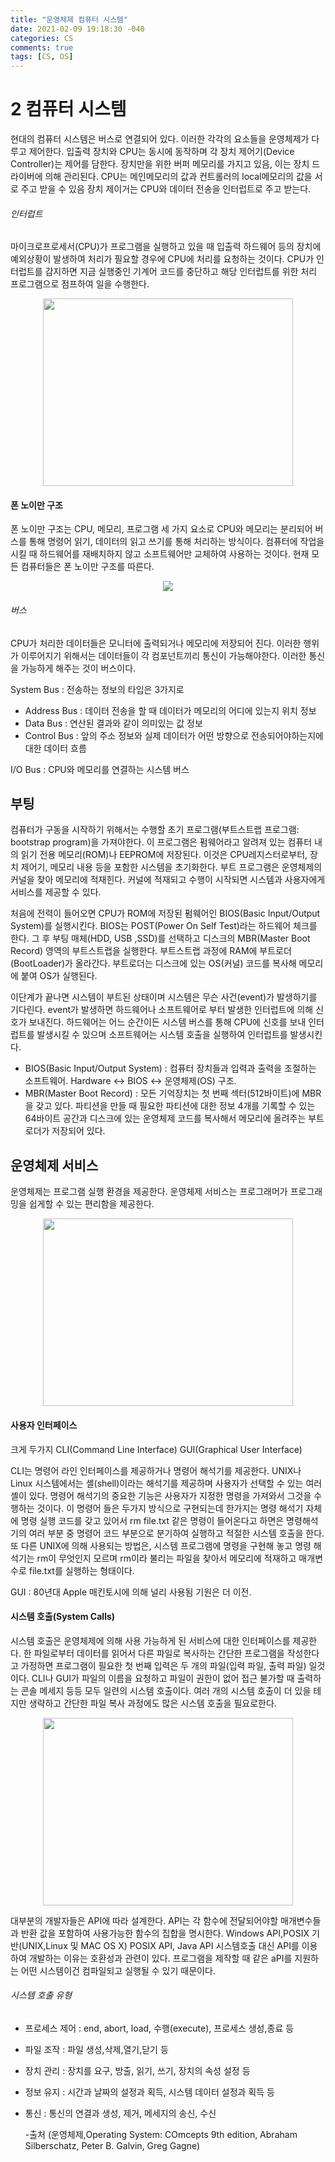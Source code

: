 ```yaml
---
title: "운영체제 컴퓨터 시스템"
date: 2021-02-09 19:18:30 -040
categories: CS
comments: true
tags: [CS, OS]
---
```

2 컴퓨터 시스템
==
현대의 컴퓨터 시스템은 버스로 연결되어 있다. 이러한 각각의 요소들을 운영체제가 다루고 제어한다. 입출력 장치와 CPU는 동시에 동작하며 각 장치 제어기(Device Controller)는 제어를 담한다. 장치만을 위한 버퍼 메모리를 가지고 있음, 이는 장치 드라이버에 의해 관리된다. CPU는 메인메모리의 값과 컨트롤러의 local메모리의 값을 서로 주고 받을 수 있음 장치 제이거는 CPU와 데이터 전송을 인터럽트로 주고 받는다.

###### 인터럽트
마이크로프로세서(CPU)가 프로그램을 실행하고 있을 때 입출력 하드웨어 등의 장치에 예외상황이 발생하여 처리가 필요할 경우에 CPU에 처리를 요청하는 것이다. CPU가 인터럽트를 감지하면 지금 실행중인 기계어 코드를 중단하고 해당 인터럽트를 위한 처리 프로그램으로 점프하여 일을 수행한다.

<p align="center"><img src = "https://user-images.githubusercontent.com/40592785/107343462-ad82be00-6b04-11eb-880c-da73770adb91.jpg" width="400" height="300"></p>


#### 폰 노이만 구조
폰 노이만 구조는 CPU, 메모리, 프로그램 세 가지 요소로 CPU와 메모리는 분리되어 버스를 통해 명령어 읽기, 데이터의 읽고 쓰기를 통해 처리하는 방식이다. 컴퓨터에 작업을 시킬 때 하드웨어를 재배치하지 않고 소프트웨어만 교체하여 사용하는 것이다. 현재 모든 컴퓨터들은 폰 노이만 구조를 따른다.

<p align="center"><img src = "https://user-images.githubusercontent.com/40592785/107328304-dc436900-6af1-11eb-8bef-56542e1a70d2.png"></p>

###### 버스
CPU가 처리한 데이터들은 모니터에 출력되거나 메모리에 저장되어 진다. 이러한 행위가 이루어지기 위해서는 데이터들이 각 컴포넌트끼리 통신이 가능해야한다. 이러한 통신을 가능하게 해주는 것이 버스이다.

System Bus : 전송하는 정보의 타입은 3가지로 
- Address Bus : 데이터 전송을 할 때 데이터가 메모리의 어디에 있는지 위치 정보
- Data Bus : 연산된 결과와 같이 의미있는 값 정보
- Control Bus : 앞의 주소 정보와 실제 데이터가 어떤 방향으로 전송되어야하는지에 대한 데이터 흐름

I/O Bus : CPU와 메모리를 연결하는 시스템 버스

## 부팅

컴퓨터가 구동을 시작하기 위해서는 수행할 초기 프로그램(부트스트랩 프로그램: bootstrap program)을 가져야한다. 이 프로그램은 펌웨어라고 알려져 있는 컴퓨터 내의 읽기 전용 메모리(ROM)나 EEPROM에 저장된다. 이것은 CPU레지스터로부터, 장치 제어기, 메모리 내용 등을 포함한 시스템을 초기화한다. 부트 프로그램은 운영체제의 커널을 찾아 메모리에 적재힌다. 커널에 적재되고 수행이 시작되면 시스템과 사용자에게 서비스를 제공할 수 있다.

처음에 전력이 들어오면 CPU가 ROM에 저장된 펌웨어인 BIOS(Basic Input/Output System)를 실행시킨다. BIOS는 POST(Power On Self Test)라는 하드웨어 체크를 한다. 그 후 부팅 매체(HDD, USB ,SSD)를 선택하고 디스크의 MBR(Master Boot Record) 영역의 부트스트랩을 실행한다. 부트스트랩 과정에 RAM에 부트로더(BootLoader)가 올라간다. 부트로더는 디스크에 있는 OS(커널) 코드를 복사해 메모리에 붙여 OS가 실행된다.

이단계가 끝나면 시스템이 부트된 상태이며 시스템은 무슨 사건(event)가 발생하기를 기다린다. event가 발생하면 하드웨어나 소프트웨어로 부터 발생한 인터럽트에 의해 신호가 보내진다. 하드웨어는 어느 순간이든 시스템 버스를 통해 CPU에 신호를 보내 인터럽트를 발생시킬 수 있으며 소프트웨어는 시스템 호출을 실행하여 인터럽트를 발생시킨다.

- BIOS(Basic Input/Output System) : 컴퓨터 장치들과 입력과 출력을 조절하는 소프트웨어. Hardware <-> BIOS <-> 운영체제(OS) 구조.
- MBR(Master Boot Record) : 모든 기억장치는 첫 번째 섹터(512바이트)에 MBR을 갖고 있다. 파티션을 만들 때 필요한 파티션에 대한 정보 4개를 기록할 수 있는 64바이트 공간과 디스크에 있는 운영체제 코드를 복사해서 메모리에 올려주는 부트 로더가 저장되어 있다.

## 운영체제 서비스
운영체제는 프로그램 실행 환경을 제공한다. 운영체제 서비스는 프로그래머가 프로그래밍을 쉽게할 수 있는 편리함을 제공한다.

<p align="center"><img src = "https://user-images.githubusercontent.com/40592785/107342895-22092d00-6b04-11eb-91a6-a128b7a24744.jpg" width="400" height="300"></p>

#### 사용자 인터페이스
크게 두가지 CLI(Command Line Interface) GUI(Graphical User Interface)

CLI는 명령어 라인 인터페이스를 제공하거나 명령어 해석기를 제공한다. UNIX나 Linux 시스템에서는 셸(shell)이라는 해석기를 제공하며 사용자가 선택할 수 있는 여러 셸이 있다. 명령어 해석기의 중요한 기능은 사용자가 지정한 명령을 가져와서 그것을 수행하는 것이다. 이 명령어 들은 두가지 방식으로 구현되는데 한가지는 명령 해석기 자체에 명령 실행 코드를 갖고 있어서 rm file.txt 같은 명령이 들어온다고 하면은 명령해석기의 여러 부분 중 명령어 코드 부분으로 분기하여 실행하고 적절한 시스템 호출을 한다. 또 다른 UNIX에 의해 사용되는 방법은, 시스템 프로그램에 명령을 구현해 놓고 명령 해석기는 rm이 무엇인지 모르며 rm이라 불리는 파일을 찾아서 메모리에 적재하고 매개변수로 file.txt를 실행하는 형태이다.

GUI : 80년대 Apple 매킨토시에 의해 널리 사용됨 기원은 더 이전.

#### 시스템 호출(System Calls)
시스템 호출은 운영체제에 의해 사용 가능하게 된 서비스에 대한 인터페이스를 제공한다. 한 파일로부터 데이터를 읽어서 다른 파일로 복사하는 간단한 프로그램을 작성한다고 가정하면 프로그램이 필요한 첫 번째 입력은 두 개의 파일(입력 파일, 출력 파일) 일것이다. CLI나 GUI가 파일의 이름을 요청하고 파일이 권한이 없어 접근 불가할 때 출력하는 콘솔 메세지 등등 모두 일련의 시스템 호출이다. 여러 개의 시스템 호출이 더 있을 테지만 생략하고 간단한 파일 복사 과정에도 많은 시스템 호출을 필요로한다.

<p align="center"><img src = "https://user-images.githubusercontent.com/40592785/107343190-73192100-6b04-11eb-8f53-59ba902808c2.jpg" width="400" height="300"></p>


대부분의 개발자들은 API에 따라 설계한다. API는 각 함수에 전달되어야할 매개변수들과 반환 값을 포함하여 사용가능한 함수의 집합을 명시한다. Windows API,POSIX 기반(UNIX,Linux 및 MAC OS X) POSIX API, Java API 시스템호출 대신 API를 이용하여 개발하는 이유는 호환성과 관련이 있다. 프로그램을 제작할 때 같은 aPI를 지원하는 어떤 시스템이건 컴파일되고 실행될 수 있기 때문이다.

###### 시스템 호출 유형
- 프로세스 제어 : end, abort, load, 수행(execute), 프로세스 생성,종료 등
- 파일 조작 : 파일 생성,삭제,열기,닫기 등
- 장치 관리 : 장치를 요구, 방출, 읽기, 쓰기, 장치의 속성 설정 등
- 정보 유지 : 시간과 날짜의 설정과 획득, 시스템 데이터 설정과 획득 등
- 통신 : 통신의 연결과 생성, 제거, 메세지의 송신, 수신


	-출처
		(운영체제,Operating System: COmcepts 9th edition, Abraham Silberschatz, Peter B. Galvin, Greg Gagne)
